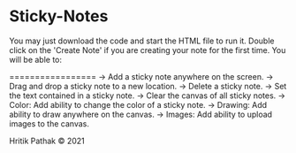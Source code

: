 # Sticky-Notes



You may just download the code and start the HTML file to run it. 
Double click on the 'Create Note' if you are creating your note for the first time. 
You will be able to: 

=================
-> Add a sticky note anywhere on the screen.
-> Drag and drop a sticky note to a new location.
-> Delete a sticky note.
-> Set the text contained in a sticky note.
-> Clear the canvas of all sticky notes.
-> Color: Add ability to change the color of a sticky note.
-> Drawing: Add ability to draw anywhere on the canvas.
-> Images: Add ability to upload images to the canvas.

Hritik Pathak © 2021
